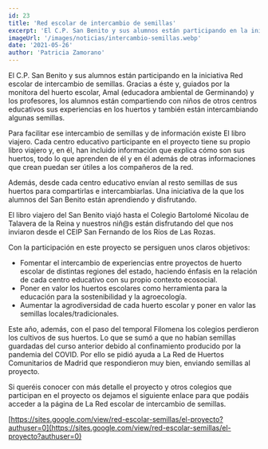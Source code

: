```yaml
---
id: 23
title: 'Red escolar de intercambio de semillas'
excerpt: 'El C.P. San Benito y sus alumnos están participando en la iniciativa Red escolar de intercambio de semillas. Gracias a éste y, guiados por la monitora del huerto escolar, Amal (educadora ambiental de Germinando) y los profesores, los alumnos están compartiendo con niños de otros centros educativos sus experiencias en los huertos y también están intercambiando algunas semillas.'
imageUrl: '/images/noticias/intercambio-semillas.webp'
date: '2021-05-26'
author: 'Patricia Zamorano'
---
```


El C.P. San Benito y sus alumnos están participando en la iniciativa Red escolar de intercambio de semillas. Gracias a éste y, guiados por la monitora del huerto escolar, Amal (educadora ambiental de Germinando) y los profesores, los alumnos están compartiendo con niños de otros centros educativos sus experiencias en los huertos y también están intercambiando algunas semillas.

Para facilitar ese intercambio de semillas y de información existe El libro viajero. Cada centro educativo participante en el proyecto tiene su propio libro viajero y, en él, han incluido información que explica cómo son sus huertos, todo lo que aprenden de él y en él además de otras informaciones que crean puedan ser útiles a los compañeros de la red.

Además, desde cada centro educativo envían al resto semillas de sus huertos para compartirlas e intercambiarlas. Una iniciativa de la que los alumnos del San Benito están aprendiendo y disfrutando.

El libro viajero del San Benito viajó hasta el Colegio Bartolomé Nicolau de Talavera de la Reina y nuestros niñ@s están disfrutando del que nos inviaron desde el CEIP San Fernando de los Ríos de Las Rozas.

Con la participación en este proyecto se persiguen unos claros objetivos:

- Fomentar el intercambio de experiencias entre proyectos de huerto escolar de distintas regiones del estado, haciendo énfasis en la relación de cada centro educativo con su propio contexto ecosocial.
- Poner en valor los huertos escolares como herramienta para la educación para la sostenibilidad y la agroecología.
- Aumentar la agrodiversidad de cada huerto escolar y poner en valor las semillas locales/tradicionales.

Este año, además, con el paso del temporal Filomena los colegios perdieron los cultivos de sus huertos. Lo que se sumó a que no habían semillas guardadas del curso anterior debido al confinamiento producido por la pandemia del COVID. Por ello se pidió ayuda a La Red de Huertos Comunitarios de Madrid que respondieron muy bien, enviando semillas al proyecto.

Si queréis conocer con más detalle el proyecto y otros colegios que participan en el proyecto os dejamos el siguiente enlace para que podáis acceder a la página de La Red escolar de intercambio de semillas.

[https://sites.google.com/view/red-escolar-semillas/el-proyecto?authuser=0](https://sites.google.com/view/red-escolar-semillas/el-proyecto?authuser=0)